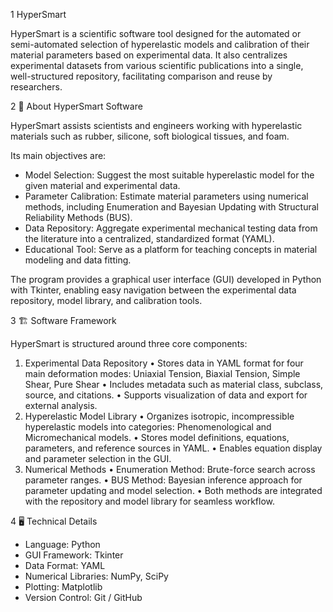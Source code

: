 1	HyperSmart

HyperSmart is a scientific software tool designed for the automated or semi-automated selection of hyperelastic models and calibration of their material parameters based on experimental data.
It also centralizes experimental datasets from various scientific publications into a single, well-structured repository, facilitating comparison and reuse by researchers.


2	📖 About HyperSmart Software

HyperSmart assists scientists and engineers working with hyperelastic materials such as rubber, silicone, soft biological tissues, and foam.

Its main objectives are:

- Model Selection: Suggest the most suitable hyperelastic model for the given material and experimental data.
- Parameter Calibration: Estimate material parameters using numerical methods, including Enumeration and Bayesian Updating with Structural Reliability Methods (BUS).
- Data Repository: Aggregate experimental mechanical testing data from the literature into a centralized, standardized format (YAML).
- Educational Tool: Serve as a platform for teaching concepts in material modeling and data fitting.
    
The program provides a graphical user interface (GUI) developed in Python with Tkinter, enabling easy navigation between the experimental data repository, model library, and calibration tools.


3	🏗️ Software Framework

HyperSmart is structured around three core components:
1.	Experimental Data Repository
•	Stores data in YAML format for four main deformation modes: Uniaxial Tension, Biaxial Tension, Simple Shear, Pure Shear
•	Includes metadata such as material class, subclass, source, and citations.
•	Supports visualization of data and export for external analysis.
3.	Hyperelastic Model Library
•	Organizes isotropic, incompressible hyperelastic models into categories: Phenomenological and Micromechanical models.
•	Stores model definitions, equations, parameters, and reference sources in YAML.
•	Enables equation display and parameter selection in the GUI.
4.	Numerical Methods
•  	Enumeration Method: Brute-force search across parameter ranges.
•	BUS Method: Bayesian inference approach for parameter updating and model selection.
•	Both methods are integrated with the repository and model library for seamless workflow.


4	🖥️ Technical Details

- Language: Python
- GUI Framework: Tkinter
- Data Format: YAML
- Numerical Libraries: NumPy, SciPy
- Plotting: Matplotlib
- Version Control: Git / GitHub
